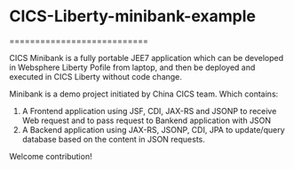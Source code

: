 # CICS-Liberty-minibank-example
===========================

CICS Minibank is a fully portable JEE7 application which can be developed in Websphere Liberty Pofile from laptop, and
then be deployed and executed in CICS Liberty without code change.

Minibank is a demo project initiated by China CICS team. Which contains:

1. A Frontend application using JSF, CDI, JAX-RS and JSONP to receive Web request and to pass request to Bankend application with JSON
1. A Backend application using JAX-RS, JSONP, CDI, JPA to update/query database based on the content in JSON requests. 

Welcome contribution!
